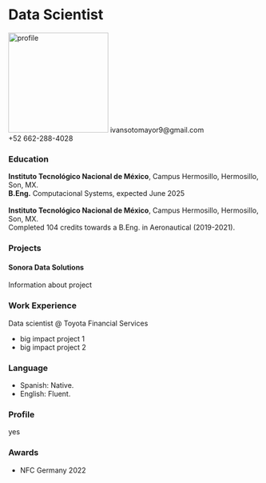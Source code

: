 #  Data Scientist
<img src="/assets/img/circular_portrait.png" alt="profile" width="200"/>
ivansotomayor9@gmail.com<br>
+52 662-288-4028<br>

###  Education
**Instituto Tecnológico Nacional de México**, Campus Hermosillo, Hermosillo, Son, MX.<br>
**B.Eng.** Computacional Systems, expected June 2025 <br><br>
**Instituto Tecnológico Nacional de México**, Campus Hermosillo, Hermosillo, Son, MX.<br>
Completed 104 credits towards a B.Eng. in Aeronautical (2019-2021).

###  Projects
####  Sonora Data Solutions<br>
Information about project
<!--- [see my cv](/assets/CV%20Carlos Sotomayor.pdf). -->

###  Work Experience
Data scientist  @ Toyota Financial Services
- big impact project 1
- big impact project 2

### Language
- Spanish: Native.
- English: Fluent.

###  Profile
yes

###  Awards
-  NFC Germany 2022
